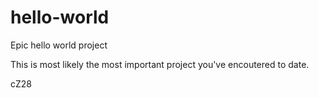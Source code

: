 # hello-world
Epic hello world project

This is most likely the most important project you've encoutered to date.

cZ28
